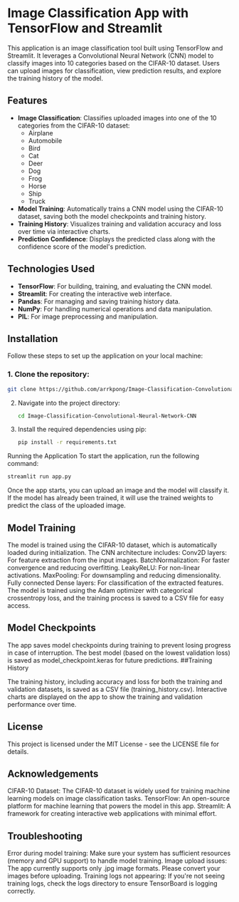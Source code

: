 # Image Classification App with TensorFlow and Streamlit

This application is an image classification tool built using TensorFlow and Streamlit. It leverages a Convolutional Neural Network (CNN) model to classify images into 10 categories based on the CIFAR-10 dataset. Users can upload images for classification, view prediction results, and explore the training history of the model.

## Features
- **Image Classification**: Classifies uploaded images into one of the 10 categories from the CIFAR-10 dataset: 
  - Airplane
  - Automobile
  - Bird
  - Cat
  - Deer
  - Dog
  - Frog
  - Horse
  - Ship
  - Truck
- **Model Training**: Automatically trains a CNN model using the CIFAR-10 dataset, saving both the model checkpoints and training history.
- **Training History**: Visualizes training and validation accuracy and loss over time via interactive charts.
- **Prediction Confidence**: Displays the predicted class along with the confidence score of the model's prediction.

## Technologies Used
- **TensorFlow**: For building, training, and evaluating the CNN model.
- **Streamlit**: For creating the interactive web interface.
- **Pandas**: For managing and saving training history data.
- **NumPy**: For handling numerical operations and data manipulation.
- **PIL**: For image preprocessing and manipulation.

## Installation

Follow these steps to set up the application on your local machine:

### 1. Clone the repository:
   ```bash
   git clone https://github.com/arrkpong/Image-Classification-Convolutional-Neural-Network-CNN.git
   ```
2. Navigate into the project directory:
   ```bash
   cd Image-Classification-Convolutional-Neural-Network-CNN
   ```
3. Install the required dependencies using pip:
   ```bash
   pip install -r requirements.txt
   ```
Running the Application
To start the application, run the following command:
   ```bash
   streamlit run app.py
   ```
Once the app starts, you can upload an image and the model will classify it. If the model has already been trained, it will use the trained weights to predict the class of the uploaded image.

## Model Training
The model is trained using the CIFAR-10 dataset, which is automatically loaded during initialization.
The CNN architecture includes:
Conv2D layers: For feature extraction from the input images.
BatchNormalization: For faster convergence and reducing overfitting.
LeakyReLU: For non-linear activations.
MaxPooling: For downsampling and reducing dimensionality.
Fully connected Dense layers: For classification of the extracted features.
The model is trained using the Adam optimizer with categorical crossentropy loss, and the training process is saved to a CSV file for easy access.

## Model Checkpoints
The app saves model checkpoints during training to prevent losing progress in case of interruption.
The best model (based on the lowest validation loss) is saved as model_checkpoint.keras for future predictions.
##Training History

The training history, including accuracy and loss for both the training and validation datasets, is saved as a CSV file (training_history.csv).
Interactive charts are displayed on the app to show the training and validation performance over time.

## License
This project is licensed under the MIT License - see the LICENSE file for details.

## Acknowledgements
CIFAR-10 Dataset: The CIFAR-10 dataset is widely used for training machine learning models on image classification tasks.
TensorFlow: An open-source platform for machine learning that powers the model in this app.
Streamlit: A framework for creating interactive web applications with minimal effort.

## Troubleshooting
Error during model training: Make sure your system has sufficient resources (memory and GPU support) to handle model training.
Image upload issues: The app currently supports only .jpg image formats. Please convert your images before uploading.
Training logs not appearing: If you're not seeing training logs, check the logs directory to ensure TensorBoard is logging correctly.
